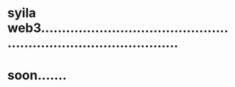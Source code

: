 # syila web3......................................................................................
# soon.......
